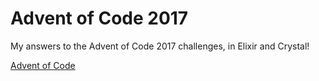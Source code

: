 # Advent of Code 2017

My answers to the Advent of Code 2017 challenges, in Elixir and Crystal!

[Advent of Code](http://adventofcode.com/)
